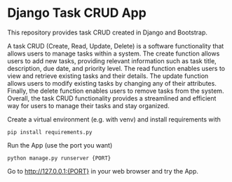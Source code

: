 # Django Task CRUD App

This repository provides task CRUD created in Django and Bootstrap.

A task CRUD (Create, Read, Update, Delete) is a software functionality that allows users to manage tasks within a system. The create function allows users to add new tasks, providing relevant information such as task title, description, due date, and priority level. The read function enables users to view and retrieve existing tasks and their details. The update function allows users to modify existing tasks by changing any of their attributes. Finally, the delete function enables users to remove tasks from the system. Overall, the task CRUD functionality provides a streamlined and efficient way for users to manage their tasks and stay organized.

Create a virtual environment (e.g. with venv) and install requirements with
```
pip install requirements.py
```
Run the App (use the port you want)
```
python manage.py runserver {PORT}
```
Go to http://127.0.0.1:{PORT} in your web browser and try the App.
